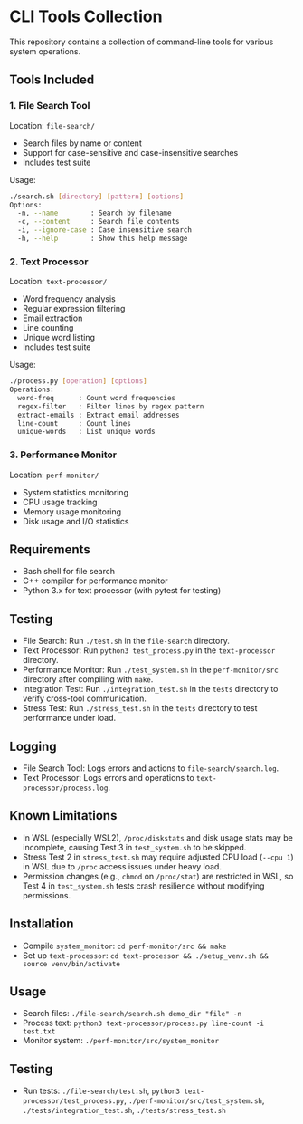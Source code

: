 # CLI Tools Collection

This repository contains a collection of command-line tools for various system operations.

## Tools Included

### 1. File Search Tool
Location: `file-search/`
- Search files by name or content
- Support for case-sensitive and case-insensitive searches
- Includes test suite

Usage:
```bash
./search.sh [directory] [pattern] [options]
Options:
  -n, --name        : Search by filename
  -c, --content     : Search file contents
  -i, --ignore-case : Case insensitive search
  -h, --help        : Show this help message
```

### 2. Text Processor
Location: `text-processor/`
- Word frequency analysis
- Regular expression filtering
- Email extraction
- Line counting
- Unique word listing
- Includes test suite

Usage:
```bash
./process.py [operation] [options]
Operations:
  word-freq      : Count word frequencies
  regex-filter   : Filter lines by regex pattern
  extract-emails : Extract email addresses
  line-count     : Count lines
  unique-words   : List unique words
```

### 3. Performance Monitor
Location: `perf-monitor/`
- System statistics monitoring
- CPU usage tracking
- Memory usage monitoring
- Disk usage and I/O statistics

## Requirements
- Bash shell for file search
- C++ compiler for performance monitor
- Python 3.x for text processor (with pytest for testing)
## Testing
- File Search: Run `./test.sh` in the `file-search` directory.
- Text Processor: Run `python3 test_process.py` in the `text-processor` directory.
- Performance Monitor: Run `./test_system.sh` in the `perf-monitor/src` directory after compiling with `make`.
- Integration Test: Run `./integration_test.sh` in the `tests` directory to verify cross-tool communication.
- Stress Test: Run `./stress_test.sh` in the `tests` directory to test performance under load.
## Logging
- File Search Tool: Logs errors and actions to `file-search/search.log`.
- Text Processor: Logs errors and operations to `text-processor/process.log`.
## Known Limitations
- In WSL (especially WSL2), `/proc/diskstats` and disk usage stats may be incomplete, causing Test 3 in `test_system.sh` to be skipped.
- Stress Test 2 in `stress_test.sh` may require adjusted CPU load (`--cpu 1`) in WSL due to `/proc` access issues under heavy load.
- Permission changes (e.g., `chmod` on `/proc/stat`) are restricted in WSL, so Test 4 in `test_system.sh` tests crash resilience without modifying permissions.
## Installation
- Compile `system_monitor`: `cd perf-monitor/src && make`
- Set up `text-processor`: `cd text-processor && ./setup_venv.sh && source venv/bin/activate`

## Usage
- Search files: `./file-search/search.sh demo_dir "file" -n`
- Process text: `python3 text-processor/process.py line-count -i test.txt`
- Monitor system: `./perf-monitor/src/system_monitor`

## Testing
- Run tests: `./file-search/test.sh`, `python3 text-processor/test_process.py`, `./perf-monitor/src/test_system.sh`, `./tests/integration_test.sh`, `./tests/stress_test.sh`
